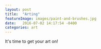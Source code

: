 ```yaml
---
layout: post
title:  "Arting"
featureImage: images/paint-and-brushes.jpg
date:   2016-07-02 14:17:54 -0400
categories: art
---
```


It's time to get your art on!
